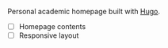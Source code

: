 Personal academic homepage built with [Hugo](https://gohugo.io).

- [ ] Homepage contents
- [ ] Responsive layout
